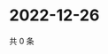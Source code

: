 # 2022-12-26

共 0 条

<!-- BEGIN WEIBO -->
<!-- 最后更新时间 Mon Dec 26 2022 01:11:06 GMT+0800 (China Standard Time) -->

<!-- END WEIBO -->
